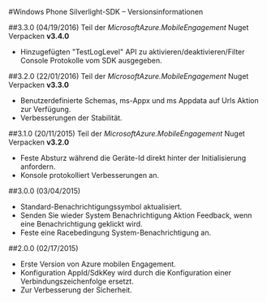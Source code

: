 <properties 
    pageTitle="Windows Phone Silverlight-SDK – Versionsinformationen" 
    description="Azure mobilen Engagement - Windows Phone Silverlight-SDK – Versionsinformationen"                     
    services="mobile-engagement" 
    documentationCenter="mobile" 
    authors="piyushjo" 
    manager="dwrede" 
    editor="" />

<tags 
    ms.service="mobile-engagement" 
    ms.workload="mobile" 
    ms.tgt_pltfrm="mobile-windows-phone" 
    ms.devlang="na"
    ms.topic="article" 
    ms.date="08/19/2016" 
    ms.author="piyushjo" />

#<a name="windows-phone-silverlight-sdk-release-notes"></a>Windows Phone Silverlight-SDK – Versionsinformationen


##<a name="330-04192016"></a>3.3.0 (04/19/2016)
Teil der *MicrosoftAzure.MobileEngagement* Nuget Verpacken **v3.4.0**

-   Hinzugefügten "TestLogLevel" API zu aktivieren/deaktivieren/Filter Console Protokolle vom SDK ausgegeben.

##<a name="320-01222016"></a>3.2.0 (22/01/2016)
Teil der *MicrosoftAzure.MobileEngagement* Nuget Verpacken **v3.3.0**

-   Benutzerdefinierte Schemas, ms-Appx und ms Appdata auf Urls Aktion zur Verfügung.
-   Verbesserungen der Stabilität.
  
##<a name="310-11202015"></a>3.1.0 (20/11/2015)
Teil der *MicrosoftAzure.MobileEngagement* Nuget Verpacken **v3.2.0**

-   Feste Absturz während die Geräte-Id direkt hinter der Initialisierung anfordern.
-   Konsole protokolliert Verbesserungen an.

##<a name="300-04032015"></a>3.0.0 (03/04/2015)

-   Standard-Benachrichtigungssymbol aktualisiert.
-   Senden Sie wieder System Benachrichtigung Aktion Feedback, wenn eine Benachrichtigung geklickt wird.
-   Feste eine Racebedingung System-Benachrichtigung an.

##<a name="200-02172015"></a>2.0.0 (02/17/2015)

-   Erste Version von Azure mobilen Engagement.
-   Konfiguration AppId/SdkKey wird durch die Konfiguration einer Verbindungszeichenfolge ersetzt.
-   Zur Verbesserung der Sicherheit.
 
